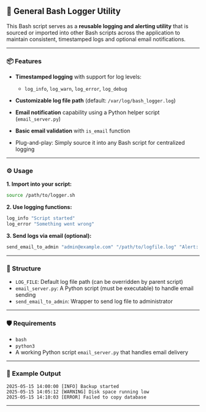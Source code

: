 

## 📝 General Bash Logger Utility

This Bash script serves as a **reusable logging and alerting utility** that is sourced or imported into other Bash scripts across the application to maintain consistent, timestamped logs and optional email notifications.

---

### 📦 Features

* **Timestamped logging** with support for log levels:

  * `log_info`, `log_warn`, `log_error`, `log_debug`
* **Customizable log file path** (default: `/var/log/bash_logger.log`)
* **Email notification** capability using a Python helper script (`email_server.py`)
* **Basic email validation** with `is_email` function
* Plug-and-play: Simply source it into any Bash script for centralized logging

---

### ⚙️ Usage

**1. Import into your script:**

```bash
source /path/to/logger.sh
```

**2. Use logging functions:**

```bash
log_info "Script started"
log_error "Something went wrong"
```

**3. Send logs via email (optional):**

```bash
send_email_to_admin "admin@example.com" "/path/to/logfile.log" "Alert: Backup Failure"
```

---

### 📁 Structure

* `LOG_FILE`: Default log file path (can be overridden by parent script)
* `email_server.py`: A Python script (must be executable) to handle email sending
* `send_email_to_admin`: Wrapper to send log file to administrator

---

### 🛡 Requirements

* `bash`
* `python3`
* A working Python script `email_server.py` that handles email delivery

---

### 🧪 Example Output

```log
2025-05-15 14:00:00 [INFO] Backup started
2025-05-15 14:05:12 [WARNING] Disk space running low
2025-05-15 14:10:03 [ERROR] Failed to copy database
```

---
